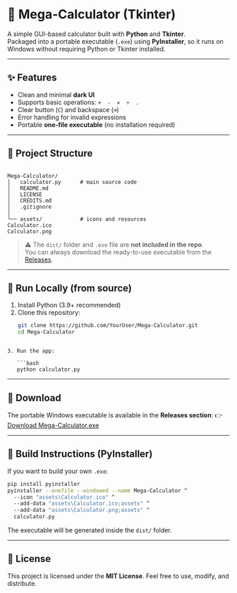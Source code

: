 # 🧮 Mega-Calculator (Tkinter)

A simple GUI-based calculator built with **Python** and **Tkinter**.  
Packaged into a portable executable (`.exe`) using **PyInstaller**, so it runs on Windows without requiring Python or Tkinter installed.

---

## ✨ Features
- Clean and minimal **dark UI**  
- Supports basic operations: `+  -  ×  ÷  .`  
- Clear button (`C`) and backspace (`⌫`)  
- Error handling for invalid expressions  
- Portable **one-file executable** (no installation required)

---

## 📂 Project Structure
```

Mega-Calculator/
│   calculator.py      # main source code
│   README.md
│   LICENSE
│   CREDITS.md
│   .gitignore
│
└── assets/            # icons and resources
Calculator.ico
Calculator.png

````

> ⚠️ The `dist/` folder and `.exe` file are **not included in the repo**.  
> You can always download the ready-to-use executable from the [Releases](#-download).

---

## 🚀 Run Locally (from source)
1. Install Python (3.9+ recommended)
2. Clone this repository:
   ```bash
   git clone https://github.com/YourUser/Mega-Calculator.git
   cd Mega-Calculator
```

3. Run the app:

   ```bash
   python calculator.py
   ```

---

## 💾 Download

The portable Windows executable is available in the **Releases section**:
👉 [Download Mega-Calculator.exe](https://github.com/YourUser/Mega-Calculator/releases)

---

## 🔨 Build Instructions (PyInstaller)

If you want to build your own `.exe`:

```bash
pip install pyinstaller
pyinstaller --onefile --windowed --name Mega-Calculator ^
  --icon "assets\Calculator.ico" ^
  --add-data "assets\Calculator.ico;assets" ^
  --add-data "assets\Calculator.png;assets" ^
  calculator.py
```

The executable will be generated inside the `dist/` folder.

---

## 📜 License

This project is licensed under the **MIT License**.
Feel free to use, modify, and distribute.